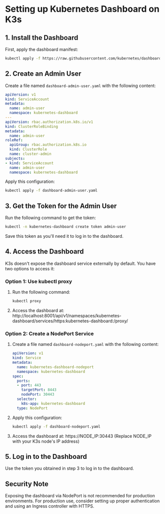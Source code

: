 # Setting up Kubernetes Dashboard on K3s

## 1. Install the Dashboard

First, apply the dashboard manifest:

```bash
kubectl apply -f https://raw.githubusercontent.com/kubernetes/dashboard/v2.7.0/aio/deploy/recommended.yaml
```

## 2. Create an Admin User

Create a file named `dashboard-admin-user.yaml` with the following content:

```yaml
apiVersion: v1
kind: ServiceAccount
metadata:
  name: admin-user
  namespace: kubernetes-dashboard
---
apiVersion: rbac.authorization.k8s.io/v1
kind: ClusterRoleBinding
metadata:
  name: admin-user
roleRef:
  apiGroup: rbac.authorization.k8s.io
  kind: ClusterRole
  name: cluster-admin
subjects:
- kind: ServiceAccount
  name: admin-user
  namespace: kubernetes-dashboard
```

Apply this configuration:

```bash
kubectl apply -f dashboard-admin-user.yaml
```

## 3. Get the Token for the Admin User

Run the following command to get the token:

```bash
kubectl -n kubernetes-dashboard create token admin-user
```

Save this token as you'll need it to log in to the dashboard.

## 4. Access the Dashboard

K3s doesn't expose the dashboard service externally by default. You have two options to access it:

### Option 1: Use kubectl proxy

1. Run the following command:
   ```bash
   kubectl proxy
   ```
2. Access the dashboard at:
   http://localhost:8001/api/v1/namespaces/kubernetes-dashboard/services/https:kubernetes-dashboard:/proxy/

### Option 2: Create a NodePort Service

1. Create a file named `dashboard-nodeport.yaml` with the following content:

   ```yaml
   apiVersion: v1
   kind: Service
   metadata:
     name: kubernetes-dashboard-nodeport
     namespace: kubernetes-dashboard
   spec:
     ports:
     - port: 443
       targetPort: 8443
       nodePort: 30443
     selector:
       k8s-app: kubernetes-dashboard
     type: NodePort
   ```

2. Apply this configuration:
   ```bash
   kubectl apply -f dashboard-nodeport.yaml
   ```

3. Access the dashboard at:
   https://NODE_IP:30443
   (Replace NODE_IP with your K3s node's IP address)

## 5. Log in to the Dashboard

Use the token you obtained in step 3 to log in to the dashboard.

## Security Note

Exposing the dashboard via NodePort is not recommended for production environments. For production use, consider setting up proper authentication and using an Ingress controller with HTTPS.
